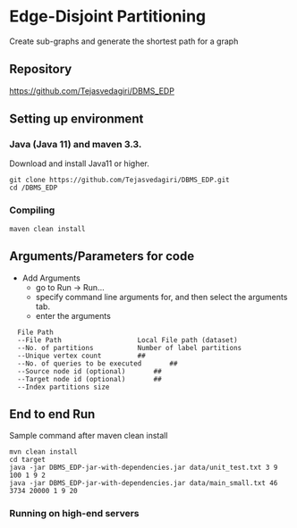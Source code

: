 # Edge-Disjoint Partitioning

Create sub-graphs and generate the shortest path for a graph

## Repository

https://github.com/Tejasvedagiri/DBMS_EDP

## Setting up environment

### Java (Java 11) and maven 3.3.

Download and install Java11 or higher.

```
git clone https://github.com/Tejasvedagiri/DBMS_EDP.git
cd /DBMS_EDP
```

### Compiling

```
maven clean install
```

## Arguments/Parameters for code

* Add Arguments
    * go to Run -> Run…
    * specify command line arguments for, and then select the arguments tab.
    * enter the arguments

```
  File Path   
  --File Path           		Local File path (dataset)
  --No. of partitions   		Number of label partitions 
  --Unique vertex count 		##
  --No. of queries to be executed       ##
  --Source node id (optional)		##
  --Target node id (optional)		##
  --Index partitions size      
```

## End to end Run
Sample command after maven clean install
```
mvn clean install
cd target
java -jar DBMS_EDP-jar-with-dependencies.jar data/unit_test.txt 3 9 100 1 9 2
java -jar DBMS_EDP-jar-with-dependencies.jar data/main_small.txt 46 3734 20000 1 9 20
```
### Running on high-end servers
```
```